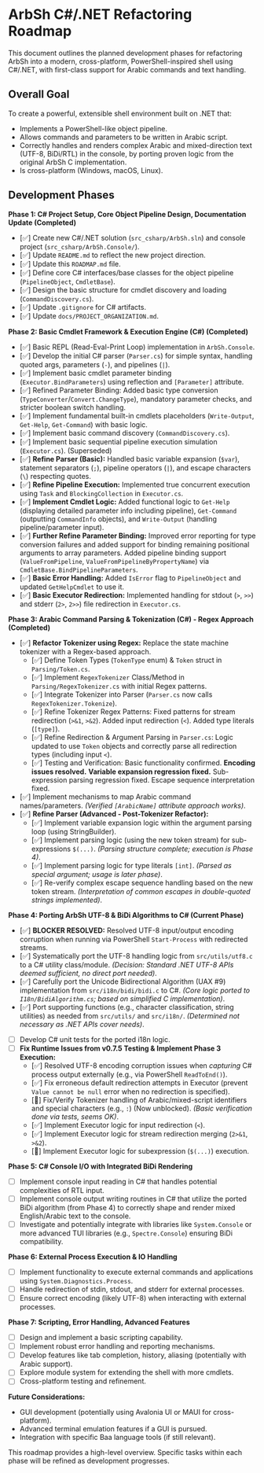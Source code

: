 # ArbSh C#/.NET Refactoring Roadmap

This document outlines the planned development phases for refactoring ArbSh into a modern, cross-platform, PowerShell-inspired shell using C#/.NET, with first-class support for Arabic commands and text handling.

## Overall Goal

To create a powerful, extensible shell environment built on .NET that:

- Implements a PowerShell-like object pipeline.
- Allows commands and parameters to be written in Arabic script.
- Correctly handles and renders complex Arabic and mixed-direction text (UTF-8, BiDi/RTL) in the console, by porting proven logic from the original ArbSh C implementation.
- Is cross-platform (Windows, macOS, Linux).

## Development Phases

**Phase 1: C# Project Setup, Core Object Pipeline Design, Documentation Update (Completed)**

- [✅] Create new C#/.NET solution (`src_csharp/ArbSh.sln`) and console project (`src_csharp/ArbSh.Console/`).
- [✅] Update `README.md` to reflect the new project direction.
- [✅] Update this `ROADMAP.md` file.
- [✅] Define core C# interfaces/base classes for the object pipeline (`PipelineObject`, `CmdletBase`).
- [✅] Design the basic structure for cmdlet discovery and loading (`CommandDiscovery.cs`).
- [✅] Update `.gitignore` for C# artifacts.
- [✅] Update `docs/PROJECT_ORGANIZATION.md`.

**Phase 2: Basic Cmdlet Framework & Execution Engine (C#) (Completed)**

- [✅] Basic REPL (Read-Eval-Print Loop) implementation in `ArbSh.Console`.
- [✅] Develop the initial C# parser (`Parser.cs`) for simple syntax, handling quoted args, parameters (`-`), and pipelines (`|`).
- [✅] Implement basic cmdlet parameter binding (`Executor.BindParameters`) using reflection and `[Parameter]` attribute.
- [✅] Refined Parameter Binding: Added basic type conversion (`TypeConverter`/`Convert.ChangeType`), mandatory parameter checks, and stricter boolean switch handling.
- [✅] Implement fundamental built-in cmdlets placeholders (`Write-Output`, `Get-Help`, `Get-Command`) with basic logic.
- [✅] Implement basic command discovery (`CommandDiscovery.cs`).
- [✅] Implement basic sequential pipeline execution simulation (`Executor.cs`). (Superseded)
- [✅] **Refine Parser (Basic):** Handled basic variable expansion (`$var`), statement separators (`;`), pipeline operators (`|`), and escape characters (`\`) respecting quotes.
- [✅] **Refine Pipeline Execution:** Implemented true concurrent execution using `Task` and `BlockingCollection` in `Executor.cs`.
- [✅] **Implement Cmdlet Logic:** Added functional logic to `Get-Help` (displaying detailed parameter info including pipeline), `Get-Command` (outputting `CommandInfo` objects), and `Write-Output` (handling pipeline/parameter input).
- [✅] **Further Refine Parameter Binding:** Improved error reporting for type conversion failures and added support for binding remaining positional arguments to array parameters. Added pipeline binding support (`ValueFromPipeline`, `ValueFromPipelineByPropertyName`) via `CmdletBase.BindPipelineParameters`.
- [✅] **Basic Error Handling:** Added `IsError` flag to `PipelineObject` and updated `GetHelpCmdlet` to use it.
- [✅] **Basic Executor Redirection:** Implemented handling for stdout (`>`, `>>`) and stderr (`2>`, `2>>`) file redirection in `Executor.cs`.

**Phase 3: Arabic Command Parsing & Tokenization (C#) - Regex Approach (Completed)**

-   [✅] **Refactor Tokenizer using Regex:** Replace the state machine tokenizer with a Regex-based approach.
    -   [✅] Define Token Types (`TokenType` enum) & `Token` struct in `Parsing/Token.cs`.
    -   [✅] Implement `RegexTokenizer` Class/Method in `Parsing/RegexTokenizer.cs` with initial Regex patterns.
    -   [✅] Integrate Tokenizer into Parser (`Parser.cs` now calls `RegexTokenizer.Tokenize`).
    -   [✅] Refine Tokenizer Regex Patterns: Fixed patterns for stream redirection (`>&1`, `>&2`). Added input redirection (`<`). Added type literals (`[type]`).
    -   [✅] Refine Redirection & Argument Parsing in `Parser.cs`: Logic updated to use `Token` objects and correctly parse all redirection types (including input `<`).
    -   [✅] Testing and Verification: Basic functionality confirmed. **Encoding issues resolved.** **Variable expansion regression fixed.** Sub-expression parsing regression fixed. Escape sequence interpretation fixed.
-   [✅] Implement mechanisms to map Arabic command names/parameters. *(Verified `[ArabicName]` attribute approach works)*.
-   [✅] **Refine Parser (Advanced - Post-Tokenizer Refactor):**
    -   [✅] Implement variable expansion logic within the argument parsing loop (using StringBuilder).
    -   [✅] Implement parsing logic (using the new token stream) for sub-expressions `$(...)`. *(Parsing structure complete; execution is Phase 4)*.
    -   [✅] Implement parsing logic for type literals `[int]`. *(Parsed as special argument; usage is later phase)*.
    -   [✅] Re-verify complex escape sequence handling based on the new token stream. *(Interpretation of common escapes in double-quoted strings implemented)*.

**Phase 4: Porting ArbSh UTF-8 & BiDi Algorithms to C# (Current Phase)**

- [✅] **BLOCKER RESOLVED:** Resolved UTF-8 input/output encoding corruption when running via PowerShell `Start-Process` with redirected streams.
- [✅] Systematically port the UTF-8 handling logic from `src/utils/utf8.c` to a C# utility class/module. *(Decision: Standard .NET UTF-8 APIs deemed sufficient, no direct port needed)*.
- [✅] Carefully port the Unicode Bidirectional Algorithm (UAX #9) implementation from `src/i18n/bidi/bidi.c` to C#. *(Core logic ported to `I18n/BidiAlgorithm.cs`; based on simplified C implementation)*.
- [✅] Port supporting functions (e.g., character classification, string utilities) as needed from `src/utils/` and `src/i18n/`. *(Determined not necessary as .NET APIs cover needs)*.
- [ ] Develop C# unit tests for the ported i18n logic.
- [ ] **Fix Runtime Issues from v0.7.5 Testing & Implement Phase 3 Execution:**
  - [✅] Resolved UTF-8 encoding corruption issues when *capturing* C# process output externally (e.g., via PowerShell `ReadToEnd()`).
  - [✅] Fix erroneous default redirection attempts in Executor (prevent `Value cannot be null` error when no redirection is specified).
  - [🚧] Fix/Verify Tokenizer handling of Arabic/mixed-script identifiers and special characters (e.g., `:`) (Now unblocked). *(Basic verification done via tests, seems OK)*.
  - [✅] Implement Executor logic for input redirection (`<`).
  - [✅] Implement Executor logic for stream redirection merging (`2>&1`, `>&2`).
  - [🚧] Implement Executor logic for subexpression (`$(...)`) execution.

**Phase 5: C# Console I/O with Integrated BiDi Rendering**

- [ ] Implement console input reading in C# that handles potential complexities of RTL input.
- [ ] Implement console output writing routines in C# that utilize the ported BiDi algorithm (from Phase 4) to correctly shape and render mixed English/Arabic text to the console.
- [ ] Investigate and potentially integrate with libraries like `System.Console` or more advanced TUI libraries (e.g., `Spectre.Console`) ensuring BiDi compatibility.

**Phase 6: External Process Execution & IO Handling**

- [ ] Implement functionality to execute external commands and applications using `System.Diagnostics.Process`.
- [ ] Handle redirection of stdin, stdout, and stderr for external processes.
- [ ] Ensure correct encoding (likely UTF-8) when interacting with external processes.

**Phase 7: Scripting, Error Handling, Advanced Features**

- [ ] Design and implement a basic scripting capability.
- [ ] Implement robust error handling and reporting mechanisms.
- [ ] Develop features like tab completion, history, aliasing (potentially with Arabic support).
- [ ] Explore module system for extending the shell with more cmdlets.
- [ ] Cross-platform testing and refinement.

**Future Considerations:**

- GUI development (potentially using Avalonia UI or MAUI for cross-platform).
- Advanced terminal emulation features if a GUI is pursued.
- Integration with specific Baa language tools (if still relevant).

This roadmap provides a high-level overview. Specific tasks within each phase will be refined as development progresses.
